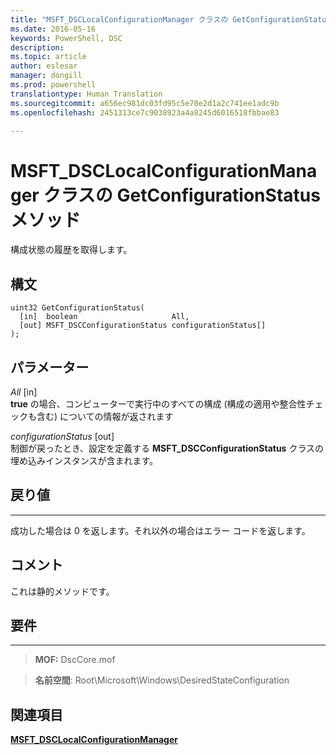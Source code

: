 ```yaml
---
title: "MSFT_DSCLocalConfigurationManager クラスの GetConfigurationStatus メソッド"
ms.date: 2016-05-16
keywords: PowerShell, DSC
description: 
ms.topic: article
author: eslesar
manager: dongill
ms.prod: powershell
translationtype: Human Translation
ms.sourcegitcommit: a656ec981dc03fd95c5e70e2d1a2c741ee1adc9b
ms.openlocfilehash: 2451313ce7c9038923a4a8245d6016518fbbae83

---
```


# MSFT_DSCLocalConfigurationManager クラスの GetConfigurationStatus メソッド

構成状態の履歴を取得します。

構文
------

```mof
uint32 GetConfigurationStatus(
  [in]  boolean                     All,
  [out] MSFT_DSCConfigurationStatus configurationStatus[]
);
```

パラメーター
----------

*All* \[in\]  
**true** の場合、コンピューターで実行中のすべての構成 (構成の適用や整合性チェックも含む) についての情報が返されます

*configurationStatus* \[out\]  
制御が戻ったとき、設定を定義する **MSFT_DSCConfigurationStatus** クラスの埋め込みインスタンスが含まれます。

## 戻り値
------------

成功した場合は 0 を返します。それ以外の場合はエラー コードを返します。

## コメント

これは静的メソッドです。

## 要件
------------
>**MOF:** DscCore.mof

>**名前空間**: Root\Microsoft\Windows\DesiredStateConfiguration


## 関連項目


[**MSFT_DSCLocalConfigurationManager**](msft-dsclocalconfigurationmanager.md)


 

 






<!--HONumber=Oct16_HO1-->


